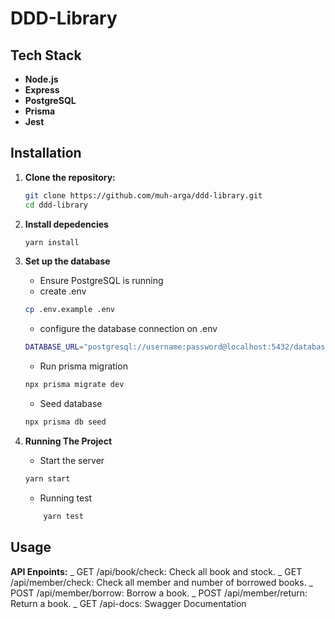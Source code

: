 # DDD-Library

## **Tech Stack**

- **Node.js**
- **Express**
- **PostgreSQL**
- **Prisma**
- **Jest**

## **Installation**

1. **Clone the repository:**

   ```bash
   git clone https://github.com/muh-arga/ddd-library.git
   cd ddd-library
   ```

2. **Install depedencies**

   ```bash
   yarn install
   ```

3. **Set up the database**

   - Ensure PostgreSQL is running
   - create .env

   ```bash
   cp .env.example .env
   ```

   - configure the database connection on .env

   ```bash
   DATABASE_URL="postgresql://username:password@localhost:5432/database_name?schema=public"
   ```

   - Run prisma migration

   ```bash
   npx prisma migrate dev
   ```

   - Seed database

   ```bash
   npx prisma db seed
   ```

4. **Running The Project**
   - Start the server
   ```bash
   yarn start
   ```
   - Running test
   ```bash
       yarn test
   ```

## **Usage**

**API Enpoints:**
_ GET /api/book/check: Check all book and stock.
_ GET /api/member/check: Check all member and number of borrowed books.
_ POST /api/member/borrow: Borrow a book.
_ POST /api/member/return: Return a book.
_ GET /api-docs: Swagger Documentation
